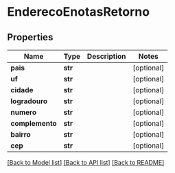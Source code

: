 # EnderecoEnotasRetorno

## Properties
Name | Type | Description | Notes
------------ | ------------- | ------------- | -------------
**pais** | **str** |  | [optional] 
**uf** | **str** |  | [optional] 
**cidade** | **str** |  | [optional] 
**logradouro** | **str** |  | [optional] 
**numero** | **str** |  | [optional] 
**complemento** | **str** |  | [optional] 
**bairro** | **str** |  | [optional] 
**cep** | **str** |  | [optional] 

[[Back to Model list]](../README.md#documentation-for-models) [[Back to API list]](../README.md#documentation-for-api-endpoints) [[Back to README]](../README.md)

